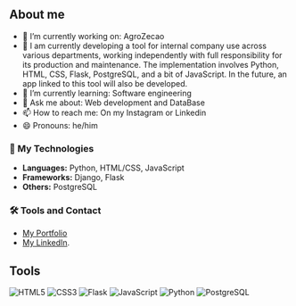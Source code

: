 ## About me
- 🔭 I’m currently working on: AgroZecao
- 🔭 I am currently developing a tool for internal company use across various departments, working independently with full responsibility for its production and maintenance. The implementation involves Python, HTML, CSS, Flask, PostgreSQL, and a bit of JavaScript. In the future, an app linked to this tool will also be developed.
- 🌱 I’m currently learning: Software engineering
- 💬 Ask me about: Web development and DataBase
- 📫 How to reach me: On my Instagram or Linkedin
- 😄 Pronouns: he/him

### 🚀 My Technologies
- **Languages:** Python, HTML/CSS, JavaScript
- **Frameworks:** Django, Flask
- **Others:** PostgreSQL

### 🛠️ Tools and Contact
- [My Portfolio](link-do-portfolio)
- [My LinkedIn](https://www.linkedin.com/in/murilo-de-souza-175899305/).

## Tools
![HTML5](https://img.shields.io/badge/-HTML5-orange?logo=html5&logoColor=white&style=flat)
![CSS3](https://img.shields.io/badge/-CSS3-blue?logo=css3&logoColor=white&style=flat)
![Flask](https://img.shields.io/badge/-Flask-black?logo=flask&logoColor=white&style=flat)
![JavaScript](https://img.shields.io/badge/-JavaScript-yellow?logo=javascript&logoColor=white&style=flat)
![Python](https://img.shields.io/badge/-Python-blue?logo=python&logoColor=white&style=flat)
![PostgreSQL](https://img.shields.io/badge/-PostgreSQL-blue?logo=postgresql&logoColor=white&style=flat)
